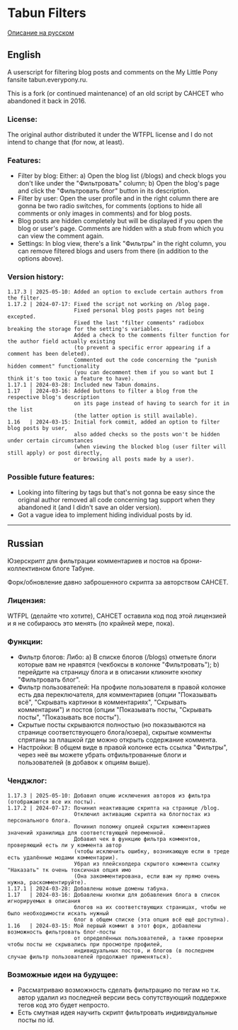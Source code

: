 # Tabun Filters

[Описание на русском](#russian)

## English

A userscript for filtering blog posts and comments on the My Little Pony fansite tabun.everypony.ru.

This is a fork (or continued maintenance) of an old script by CAHCET who abandoned it back in 2016.

### License:
The original author distributed it under the WTFPL license and I do not intend to change that (for now, at least).

### Features: 

* Filter by blog: Either: a) Open the blog list (/blogs) and check blogs you don't like under the "Фильтровать" column; b) Open the blog's page and click the "Фильтровать блог" button in its description.
* Filter by user: Open the user profile and in the right column there are gonna be two radio switches, for comments (options to hide all comments or only images in comments) and for blog posts.
* Blog posts are hidden completely but will be displayed if you open the blog or user's page. Comments are hidden with a stub from which you can view the comment again.
* Settings: In blog view, there's a link "Фильтры" in the right column, you can remove filtered blogs and users from there (in addition to the options above).

### Version history: 

```
1.17.3 | 2025-05-10: Added an option to exclude certain authors from the filter.
1.17.2 | 2024-07-17: Fixed the script not working on /blog page.
                     Fixed personal blog posts pages not being excepted.
                     Fixed the last "filter comments" radiobox breaking the storage for the setting's variables.
                     Added a check to the comments filter function for the author field actually existing
                     (to prevent a specific error appearing if a comment has been deleted).
                     Commented out the code concerning the "punish hidden comment" functionality
                     (you can decomment them if you so want but I think it's too toxic a feature to have).
1.17.1 | 2024-03-28: Included new Tabun domains.
1.17   | 2024-03-16: Added buttons to filter a blog from the respective blog's description
                     on its page instead of having to search for it in the list
                     (the latter option is still available).
1.16   | 2024-03-15: Initial fork commit, added an option to filter blog posts by user,
                     also added checks so the posts won't be hidden under certain circumstances
                     (when viewing the blocked blog (user filter will still apply) or post directly,
                     or browsing all posts made by a user).
```

### Possible future features:

* Looking into filtering by tags but that's not gonna be easy since the original author removed all code concerning tag support when they abandoned it (and I didn't save an older version).
* Got a vague idea to implement hiding individual posts by id.

---
## Russian

Юзерскрипт для фильтрации комментариев и постов на брони-коллективном блоге Табуне.

Форк/обновление давно заброшенного скрипта за авторством САНСЕТ.

### Лицензия:
WTFPL (делайте что хотите), САНСЕТ оставила код под этой лицензией и я не собираюсь это менять (по крайней мере, пока).

### Функции:

* Фильтр блогов: Либо: a) В списке блогов (/blogs) отметьте блоги которые вам не нравятся (чекбоксы в колонке "Фильтровать"); b) перейдите на страницу блога и в описании кликните кнопку "Фильтровать блог".
* Фильтр пользователей: На профиле пользователя в правой колонке есть два переключателя, для комментариев (опции "Показывать всё", "Скрывать картинки в комментариях", "Скрывать комментарии") и постов (опции "Показывать посты, "Скрывать посты", "Показывать все посты").
* Скрытые посты скрываются полностью (но показываются на странице соответствующего блога/юзера), скрытые комменты спрятаны за плашкой где можно открыть содержание коммента.
* Настройки: В общем виде в правой колонке есть ссылка "Фильтры", через неё вы можете убрать отфильтрованные блоги и пользователей (в добавок к опциям выше).

### Ченджлог: 

```
1.17.3 | 2025-05-10: Добавил опцию исключения авторов из фильтра (отображаются все их посты).
1.17.2 | 2024-07-17: Починил неактивацию скрипта на странице /blog.
                     Отключил активацию скрипта на блогпостах из персонального блога.
                     Починил поломку опцией скрытия комментариев значений хранилища для соответствующей переменной.
                     Добавил чек в функцию фильтра комментов, проверяющий есть ли у коммента автор
                     (чтобы исключить ошибку, возникающую если в треде есть удалённые модами комментарии).
                     Убрал из плейсхолдера скрытого коммента ссылку "Наказать" тк очень токсичная опция имо
                     (Она закомментирована, если вам ну прямо очень нужна, раскомментируйте).
1.17.1 | 2024-03-28: Добавлены новые домены табуна.
1.17   | 2024-03-16: Добавлены кнопки для добавления блога в список игнорируемых в описания
                     блогов на их соответствующих страницах, чтобы не было необходимости искать нужный
                     блог в общем списке (эта опция всё ещё доступна).
1.16   | 2024-03-15: Мой первый коммит в этот форк, добавлены возможность фильтровать блог-посты
                     от определённых пользователей, а также проверки чтобы посты не скрывались при просмотре профилей, 
                     индивидуальных постов, и блогов (в последнем случае фильтр пользователей продолжает применяться).
```

### Возможные идеи на будущее:

* Рассматриваю возможность сделать фильтрацию по тегам но т.к. автор удалил из последней версии весь сопутствующий поддержке тегов код это будет непросто.
* Есть смутная идея научить скрипт фильтровать индивидуальные посты по id.
